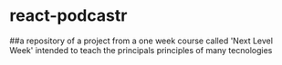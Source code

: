 # react-podcastr
##a repository of a project from a one week course called 'Next Level Week' intended to teach the principals principles of many tecnologies

